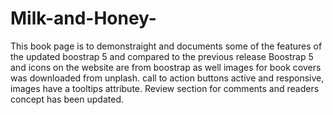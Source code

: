 # Milk-and-Honey-
This book page is to demonstraight and documents some of the features of the updated boostrap 5 and compared to the previous release 
Boostrap 5 and icons on the website are from boostrap as well
images for book covers was downloaded from unplash. 
call to action buttons active and responsive, images have a tooltips attribute. 
Review section for comments and readers concept has been updated.

